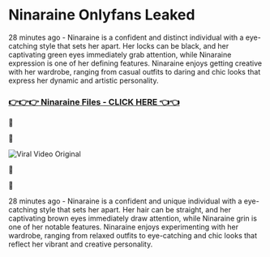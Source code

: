# Ninaraine Onlyfans Leaked

<p>28 minutes ago - Ninaraine is a confident and distinct individual with a eye-catching style that sets her apart. Her locks can be black, and her captivating green eyes immediately grab attention, while Ninaraine expression is one of her defining features. Ninaraine enjoys getting creative with her wardrobe, ranging from casual outfits to daring and chic looks that express her dynamic and artistic personality.</p><p>
<h3><a href="https://fansleaks.com-getfree.pro/ninaraine" rel="nofollow">👉👉👉 Ninaraine Files - CLICK HERE 👈👈</a></h3>
<p>🔻</p>
<p>🔻</p> <p>
<a href="https://fansleaks.com-getfree.pro/ninaraine" rel="nofollow"><img src="https://i.imgur.com/0ZbtXZ5.gif" alt="Viral Video Original" style="max-width: 100%; display: inline-block;" data-target="animated-image.originalImage"></a>
<p>🔻</p>
<p>🔻</p> <p>28 minutes ago - Ninaraine is a confident and unique individual with a eye-catching style that sets her apart. Her hair can be straight, and her captivating brown eyes immediately draw attention, while Ninaraine grin is one of her notable features. Ninaraine enjoys experimenting with her wardrobe, ranging from relaxed outfits to eye-catching and chic looks that reflect her vibrant and creative personality.</p>